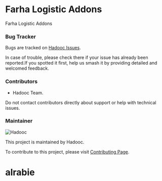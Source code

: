 # Farha Logistic Addons

Farha Logistic Addons

### Bug Tracker

Bugs are tracked on
[Hadooc Issues](https://gitlab.com/hadooc/odoo-sa/custom/farha_logistic/issues).

In case of trouble, please check there if your issue has already been reported.If you
spotted it first, help us smash it by providing detailed and welcomed feedback.

### Contributors

- Hadooc Team.

Do not contact contributors directly about support or help with technical issues.

### Maintainer

![Hadooc](https://hadooc.com/logo)

This project is maintained by Hadooc.

To contribute to this project, please visit
[Contributing Page](https://gitlab.com/hadooc/extra/wikis/Contributing).
# alrabie
